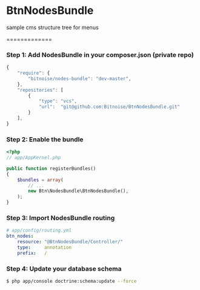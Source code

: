 BtnNodesBundle
==============

sample cms structure tree for menus

=============

### Step 1: Add NodesBundle in your composer.json (private repo)

```js
{
    "require": {
        "bitnoise/nodes-bundle": "dev-master",
    },
    "repositories": [
        {
            "type": "vcs",
            "url":  "git@github.com:Bitnoise/BtnNodesBundle.git"
        }
    ],
}
```

### Step 2: Enable the bundle

``` php
<?php
// app/AppKernel.php

public function registerBundles()
{
    $bundles = array(
        // ...
        new Btn\NodesBundle\BtnNodesBundle(),
    );
}
```

### Step 3: Import NodesBundle routing

``` yaml
# app/config/routing.yml
btn_nodes:
    resource: "@BtnNodesBundle/Controller/"
    type:     annotation
    prefix:   /
```

### Step 4: Update your database schema

``` bash
$ php app/console doctrine:schema:update --force
```